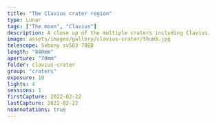 ```yaml
---
title: "The Clavius crater region"
type: Lunar
tags: ["The moon", "Clavius"]
description: A close up of the multiple craters including Clavius.
image: assets/images/gallery/clavius-crater/thumb.jpg
telescope: Svbony sv503 70ED
length: "840mm"
aperture: "70mm"
folder: clavius-crater
group: "craters"
exposure: 10
lights: 4
sessions: 1
firstCapture: 2022-02-22 
lastCapture: 2022-02-22
noannotations: true
---
```

